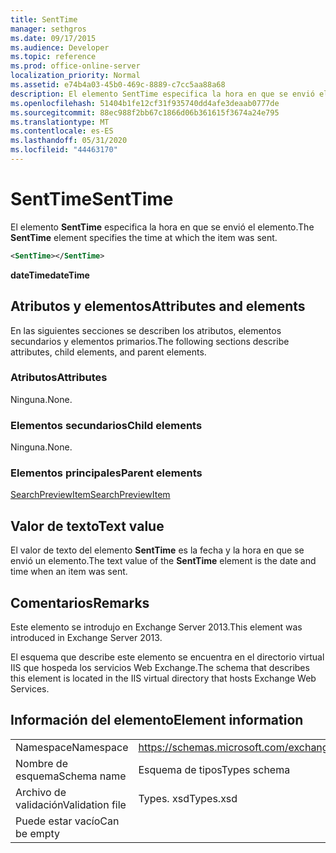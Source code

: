 ```yaml
---
title: SentTime
manager: sethgros
ms.date: 09/17/2015
ms.audience: Developer
ms.topic: reference
ms.prod: office-online-server
localization_priority: Normal
ms.assetid: e74b4a03-45b0-469c-8889-c7cc5aa88a68
description: El elemento SentTime especifica la hora en que se envió el elemento.
ms.openlocfilehash: 51404b1fe12cf31f935740dd4afe3deaab0777de
ms.sourcegitcommit: 88ec988f2bb67c1866d06b361615f3674a24e795
ms.translationtype: MT
ms.contentlocale: es-ES
ms.lasthandoff: 05/31/2020
ms.locfileid: "44463170"
---
```

# <a name="senttime"></a><span data-ttu-id="f576a-103">SentTime</span><span class="sxs-lookup"><span data-stu-id="f576a-103">SentTime</span></span>

<span data-ttu-id="f576a-104">El elemento **SentTime** especifica la hora en que se envió el elemento.</span><span class="sxs-lookup"><span data-stu-id="f576a-104">The **SentTime** element specifies the time at which the item was sent.</span></span> 
  
```XML
<SentTime></SentTime>
```

 <span data-ttu-id="f576a-105">**dateTime**</span><span class="sxs-lookup"><span data-stu-id="f576a-105">**dateTime**</span></span>
## <a name="attributes-and-elements"></a><span data-ttu-id="f576a-106">Atributos y elementos</span><span class="sxs-lookup"><span data-stu-id="f576a-106">Attributes and elements</span></span>

<span data-ttu-id="f576a-107">En las siguientes secciones se describen los atributos, elementos secundarios y elementos primarios.</span><span class="sxs-lookup"><span data-stu-id="f576a-107">The following sections describe attributes, child elements, and parent elements.</span></span>
  
### <a name="attributes"></a><span data-ttu-id="f576a-108">Atributos</span><span class="sxs-lookup"><span data-stu-id="f576a-108">Attributes</span></span>

<span data-ttu-id="f576a-109">Ninguna.</span><span class="sxs-lookup"><span data-stu-id="f576a-109">None.</span></span>
  
### <a name="child-elements"></a><span data-ttu-id="f576a-110">Elementos secundarios</span><span class="sxs-lookup"><span data-stu-id="f576a-110">Child elements</span></span>

<span data-ttu-id="f576a-111">Ninguna.</span><span class="sxs-lookup"><span data-stu-id="f576a-111">None.</span></span>
  
### <a name="parent-elements"></a><span data-ttu-id="f576a-112">Elementos principales</span><span class="sxs-lookup"><span data-stu-id="f576a-112">Parent elements</span></span>

[<span data-ttu-id="f576a-113">SearchPreviewItem</span><span class="sxs-lookup"><span data-stu-id="f576a-113">SearchPreviewItem</span></span>](searchpreviewitem.md)
  
## <a name="text-value"></a><span data-ttu-id="f576a-114">Valor de texto</span><span class="sxs-lookup"><span data-stu-id="f576a-114">Text value</span></span>

<span data-ttu-id="f576a-115">El valor de texto del elemento **SentTime** es la fecha y la hora en que se envió un elemento.</span><span class="sxs-lookup"><span data-stu-id="f576a-115">The text value of the **SentTime** element is the date and time when an item was sent.</span></span> 
  
## <a name="remarks"></a><span data-ttu-id="f576a-116">Comentarios</span><span class="sxs-lookup"><span data-stu-id="f576a-116">Remarks</span></span>

<span data-ttu-id="f576a-117">Este elemento se introdujo en Exchange Server 2013.</span><span class="sxs-lookup"><span data-stu-id="f576a-117">This element was introduced in Exchange Server 2013.</span></span>
  
<span data-ttu-id="f576a-118">El esquema que describe este elemento se encuentra en el directorio virtual IIS que hospeda los servicios Web Exchange.</span><span class="sxs-lookup"><span data-stu-id="f576a-118">The schema that describes this element is located in the IIS virtual directory that hosts Exchange Web Services.</span></span>
  
## <a name="element-information"></a><span data-ttu-id="f576a-119">Información del elemento</span><span class="sxs-lookup"><span data-stu-id="f576a-119">Element information</span></span>

|||
|:-----|:-----|
|<span data-ttu-id="f576a-120">Namespace</span><span class="sxs-lookup"><span data-stu-id="f576a-120">Namespace</span></span>  <br/> |https://schemas.microsoft.com/exchange/services/2006/types  <br/> |
|<span data-ttu-id="f576a-121">Nombre de esquema</span><span class="sxs-lookup"><span data-stu-id="f576a-121">Schema name</span></span>  <br/> |<span data-ttu-id="f576a-122">Esquema de tipos</span><span class="sxs-lookup"><span data-stu-id="f576a-122">Types schema</span></span>  <br/> |
|<span data-ttu-id="f576a-123">Archivo de validación</span><span class="sxs-lookup"><span data-stu-id="f576a-123">Validation file</span></span>  <br/> |<span data-ttu-id="f576a-124">Types. xsd</span><span class="sxs-lookup"><span data-stu-id="f576a-124">Types.xsd</span></span>  <br/> |
|<span data-ttu-id="f576a-125">Puede estar vacío</span><span class="sxs-lookup"><span data-stu-id="f576a-125">Can be empty</span></span>  <br/> ||
   

